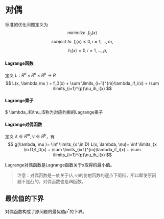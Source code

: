 # 对偶

标准的优化问题定义为
$$ minimize\ \ f_0(x) $$
$$ subject\ to\ \ f_i(x) \le 0, i=1, ... ,m,$$
$$\ \ \ \ \ \ \ \ \ h_i(x) = 0, i=1, ..., p,$$

#### Lagrange函数
定义 $L: R^n \times R^n \times R^p \rightarrow R$
$$ L(x, \lambda,\nu ) = f_0(x) + \sum \limits_{i=1}^{m}\lambda_if_i(x) + \sum \limits_{i=1}^{p}\nu_ih_i(x) $$

#### Lagrange乘子
$ \lambda_i和\nu_i$称为对应约束的Lagrange乘子 

#### Lagrange对偶函数
定义 $\lambda \in R^m, \nu \in R^p$，有
$$ g(\lambda, \nu )= \inf \limits_{x \in D} L(x, \lambda, \nu)= \inf \limits_{x \in D}f_0(x) + \sum \limits_{i=1}^{m}\lambda_if_i(x) + \sum \limits_{i=1}^{p}\nu_ih_i(x) $$

Lagrange对偶函数是Lagrange函数关于x取得的最小值。

> 注意：对偶函数是一族关于$(\lambda, \nu)$的仿射函数的逐点下阕街，所以即使原问题不是凸的，对偶函数也是***凹***函数。

## 最优值的下界
对偶函数构成了原问题的最优值$p^*$的下界。
